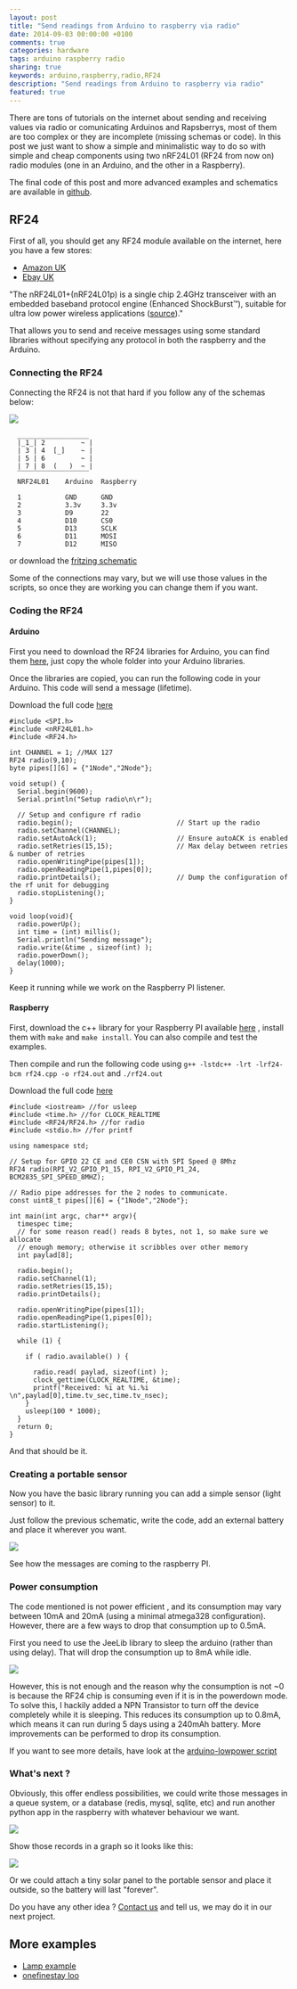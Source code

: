 ```yaml
---
layout: post
title: "Send readings from Arduino to raspberry via radio"
date: 2014-09-03 00:00:00 +0100
comments: true
categories: hardware
tags: arduino raspberry radio
sharing: true
keywords: arduino,raspberry,radio,RF24
description: "Send readings from Arduino to raspberry via radio"
featured: true
---
```


There are tons of tutorials on the internet about sending and receiving values via radio or comunicating Arduinos and Rapsberrys, 
most of them are too complex or they are incomplete (missing schemas or code).
In this post we just want to show a simple and minimalistic way to do so with simple and cheap components using two nRF24L01 (RF24 from now on) radio modules 
(one in an Arduino, and the other in a Raspberry).

<!--more-->

The final code of this post and more advanced examples and schematics are available in [github](https://github.com/coconauts/light-rf24).

## RF24

First of all, you should get any RF24 module available on the internet, here you have a few stores:

* [Amazon UK](http://www.amazon.co.uk/Vktech-NRF24L01-Antenna-Wireless-Transceiver/dp/B00J7I0NU8/ref=sr_1_1?ie=UTF8&qid=1409773214&sr=8-1&keywords=nRF24L01)
* [Ebay UK](http://www.ebay.co.uk/itm/4pcs-NRF24L01-2-4GHz-Antenna-Wireless-Transceiver-Module-for-Arduino-New-JT1-/291029588078?pt=UK_BOI_Electrical_Components_Supplies_ET&hash=item43c2b7186e)

"The nRF24L01+(nRF24L01p) is a single chip 2.4GHz transceiver with an embedded baseband protocol engine (Enhanced ShockBurst™), suitable for ultra low power wireless applications
([source](http://www.elecfreaks.com/wiki/index.php?title=2.4G_Wireless_nRF24L01p))."

That allows you to send and receive messages using some standard libraries without specifying any protocol in both the raspberry and the Arduino.

### Connecting the RF24 

Connecting the RF24 is not that hard if you follow any of the schemas below:

<img src="https://raw.githubusercontent.com/coconauts/light-rf24/master/schemas/arduino-simple.png" />

```
  __________________
  |_1_| 2         ~ |
  | 3 | 4  [_]    ~ |
  | 5 | 6         ~ |
  | 7 | 8  (   )  ~ |
  ‾‾‾‾‾‾‾‾‾‾‾‾‾‾‾‾‾‾ 
  NRF24L01    Arduino  Raspberry
  
  1           GND      GND
  2           3.3v     3.3v
  3           D9       22
  4           D10      CS0
  5           D13      SCLK
  6           D11      MOSI
  7           D12      MISO
```

or download the [fritzing schematic](https://github.com/coconauts/light-rf24/blob/master/schemas/arduino-simple.fzz?raw=true)

Some of the connections may vary, but we will use those values in the scripts, so once they are working you can change them if you want.

### Coding the RF24

#### Arduino

First you need to download the RF24 libraries for Arduino, you can find them [here](https://github.com/TMRh20/RF24), just copy the whole folder into your Arduino libraries.

Once the libraries are copied, you can run the following code in your Arduino. This code will send a message (lifetime).

Download the full code [here](https://github.com/coconauts/light-rf24/blob/master/arduino_simple/arduino_simple.ino)

``` 
#include <SPI.h>
#include <nRF24L01.h>
#include <RF24.h>

int CHANNEL = 1; //MAX 127
RF24 radio(9,10);
byte pipes[][6] = {"1Node","2Node"};

void setup() {
  Serial.begin(9600);
  Serial.println("Setup radio\n\r");

  // Setup and configure rf radio
  radio.begin();                          // Start up the radio
  radio.setChannel(CHANNEL);
  radio.setAutoAck(1);                    // Ensure autoACK is enabled
  radio.setRetries(15,15);                // Max delay between retries & number of retries
  radio.openWritingPipe(pipes[1]);
  radio.openReadingPipe(1,pipes[0]);
  radio.printDetails();                   // Dump the configuration of the rf unit for debugging
  radio.stopListening();
}

void loop(void){
  radio.powerUp();
  int time = (int) millis();
  Serial.println("Sending message");
  radio.write(&time , sizeof(int) );
  radio.powerDown(); 
  delay(1000);
}
```

Keep it running while we work on the Raspberry PI listener.

#### Raspberry

First, download the c++ library for your Raspberry PI available [here](https://github.com/TMRh20/RF24/tree/master/RPi) , install them with `make` and `make install`. 
You can also compile and test the examples.

Then compile and run the following code using `g++ -lstdc++ -lrt -lrf24-bcm rf24.cpp -o rf24.out` and `./rf24.out`

Download the full code [here](https://github.com/coconauts/light-rf24/blob/master/raspberry/rf24.cpp)

```
#include <iostream> //for usleep
#include <time.h> //for CLOCK_REALTIME
#include <RF24/RF24.h> //for radio
#include <stdio.h> //for printf

using namespace std;

// Setup for GPIO 22 CE and CE0 CSN with SPI Speed @ 8Mhz
RF24 radio(RPI_V2_GPIO_P1_15, RPI_V2_GPIO_P1_24, BCM2835_SPI_SPEED_8MHZ);

// Radio pipe addresses for the 2 nodes to communicate.
const uint8_t pipes[][6] = {"1Node","2Node"};

int main(int argc, char** argv){
  timespec time;
  // for some reason read() reads 8 bytes, not 1, so make sure we allocate
  // enough memory; otherwise it scribbles over other memory
  int paylad[8];

  radio.begin();
  radio.setChannel(1);
  radio.setRetries(15,15);
  radio.printDetails();

  radio.openWritingPipe(pipes[1]);
  radio.openReadingPipe(1,pipes[0]);
  radio.startListening();

  while (1) {

    if ( radio.available() ) {      

      radio.read( paylad, sizeof(int) );
      clock_gettime(CLOCK_REALTIME, &time);
      printf("Received: %i at %i.%i \n",paylad[0],time.tv_sec,time.tv_nsec);
    }
    usleep(100 * 1000);
  } 
  return 0;
}
```

And that should be it.

### Creating a portable sensor

Now you have the basic library running you can add a simple sensor (light sensor) to it.

Just follow the previous schematic, write the code, add an external battery and place it wherever you want.

<img src="/images/posts/light-rf24/assembled.jpg" />

See how the messages are coming to the raspberry PI.

### Power consumption

The code mentioned is not power efficient , and its consumption may vary between 10mA and 20mA (using a minimal atmega328 configuration).
However, there are a few ways to drop that consumption up to 0.5mA.

First you need to use the JeeLib library to sleep the arduino (rather than using delay). 
That will drop the consumption up to 8mA while idle.

<img src="/images/posts/light-rf24/polimeter.jpg" />

However, this is not enough and the reason why the consumption is not ~0 is because the RF24 chip is consuming even if it is in the powerdown mode.
To solve this, I hackily added a NPN Transistor to turn off the device completely while it is sleeping. 
This reduces its consumption up to 0.8mA, which means it can run during 5 days using a 240mAh battery. 
More improvements can be performed to drop its consumption.

If you want to see more details, have look at the [arduino-lowpower script](/blog/2014/10/18/arduino-radio-improvements-low-consumption/)

### What's next ?

Obviously, this offer endless possibilities, we could write those messages in a queue system, or a database (redis, mysql, sqlite, etc)
and run another python app in the raspberry with whatever behaviour we want.

<img src="/images/posts/light-rf24/raspberry-store-sqlite.png" />

Show those records in a graph so it looks like this:

<img src="/images/posts/light-rf24/raspberry-graph.png" />

Or we could attach a tiny solar panel to the portable sensor and place it outside, so the battery will last "forever".

Do you have any other idea ? [Contact us](/about) and tell us, we may do it in our next project.

## More examples

* [Lamp example](http://hack.lenotta.com/arduino-raspberry-pi-switching-light-with-nrf24l01)
* [onefinestay loo](https://github.com/onefinestay/looserver)